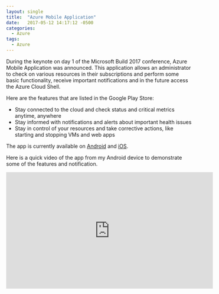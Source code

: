 ```yaml
---
layout: single
title:  "Azure Mobile Application"
date:   2017-05-12 14:17:12 -0500
categories:
  - Azure
tags:
  - Azure
---
```


During the keynote on day 1 of the Microsoft Build 2017 conference, Azure Mobile Application was announced.  This application allows an administrator to check on various resources in their subscriptions and perform some basic functionality, receive important notifications and in the future access the Azure Cloud Shell.

Here are the features that are listed in the Google Play Store:

- Stay connected to the cloud and check status and critical metrics anytime, anywhere
- Stay informed with notifications and alerts about important health issues
- Stay in control of your resources and take corrective actions, like starting and stopping VMs and web apps

The app is currently available on [Android](https://play.google.com/store/apps/details?id=com.microsoft.azure) and [iOS](https://itunes.apple.com/us/app/microsoft-azure/id1219013620).

Here is a quick video of the app from my Android device to demonstrate some of the features and notification.

<iframe width="560" height="315" src="https://www.youtube.com/embed/bzKmFlibO9k" frameborder="0" allowfullscreen></iframe>